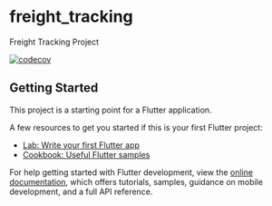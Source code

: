 # freight_tracking

Freight Tracking Project

[![codecov](https://codecov.io/gh/ajilo297/freight_tracking/graph/badge.svg?token=XE1ODUCNZ7)](https://codecov.io/gh/ajilo297/freight_tracking)

## Getting Started

This project is a starting point for a Flutter application.

A few resources to get you started if this is your first Flutter project:

- [Lab: Write your first Flutter app](https://docs.flutter.dev/get-started/codelab)
- [Cookbook: Useful Flutter samples](https://docs.flutter.dev/cookbook)

For help getting started with Flutter development, view the
[online documentation](https://docs.flutter.dev/), which offers tutorials,
samples, guidance on mobile development, and a full API reference.
